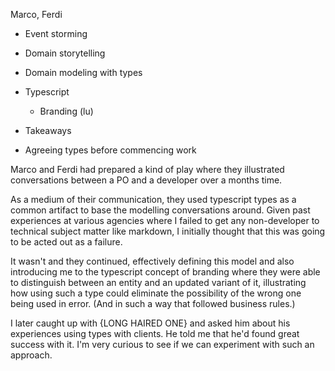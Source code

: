 Marco, Ferdi




- Event storming 
- Domain storytelling
- Domain modeling with types



- Typescript
	- Branding (lu) 


- Takeaways
- Agreeing types before commencing work

Marco and Ferdi had prepared a kind of play where they illustrated conversations between a PO and a developer over a months time. 

As a medium of their communication, they used typescript types as a common artifact to base the modelling conversations around. Given past experiences at various agencies where I failed to get any non-developer to technical subject matter like markdown, I initially thought that this was going to be acted out as a failure. 

It wasn't and they continued, effectively defining this model and also introducing me to the typescript concept of branding where they were able to distinguish between an entity and an updated variant of it, illustrating how using such a type could eliminate the possibility of the wrong one being used in error. (And in such a way that followed business rules.)

I later caught up with {LONG HAIRED ONE} and asked him about his experiences using types with clients. He told me that he'd found great success with it. I'm very curious to see if we can experiment with such an approach. 